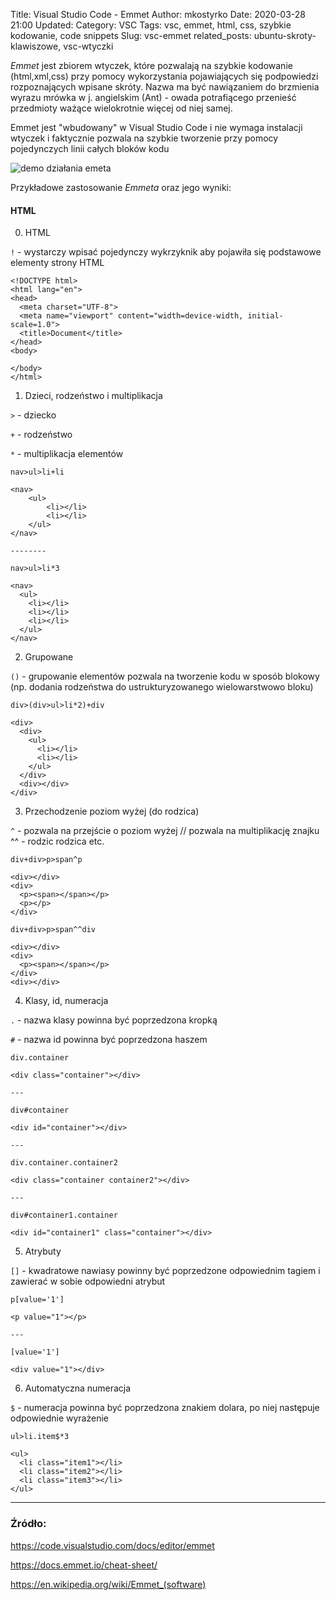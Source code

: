Title: Visual Studio Code - Emmet
Author: mkostyrko
Date: 2020-03-28 21:00
Updated: 
Category: VSC
Tags: vsc, emmet, html, css, szybkie kodowanie, code snippets
Slug: vsc-emmet
related_posts: ubuntu-skroty-klawiszowe, vsc-wtyczki

*Emmet* jest zbiorem wtyczek, które pozwalają na szybkie kodowanie (html,xml,css) przy pomocy wykorzystania pojawiających się podpowiedzi rozpoznających wpisane skróty. Nazwa ma być nawiązaniem do brzmienia wyrazu mrówka w j. angielskim (Ant) - owada potrafiącego przenieść przedmioty ważące wielokrotnie więcej od niej samej.

Emmet jest "wbudowany" w Visual Studio Code i nie wymaga instalacji wtyczek i faktycznie pozwala na szybkie tworzenie przy pomocy pojedynczych linii całych bloków kodu

![demo działania emeta](https://code.visualstudio.com/assets/docs/editor/emmet/emmet.gif)

Przykładowe zastosowanie *Emmeta* oraz jego wyniki: 

#### HTML

0) HTML

`!` - wystarczy wpisać pojedynczy wykrzyknik aby pojawiła się podstawowe elementy strony HTML

    <!DOCTYPE html>
    <html lang="en">
    <head>
      <meta charset="UTF-8">
      <meta name="viewport" content="width=device-width, initial-scale=1.0">
      <title>Document</title>
    </head>
    <body>
      
    </body>
    </html>

1) Dzieci, rodzeństwo i multiplikacja

`>` - dziecko

`+` - rodzeństwo

`*` - multiplikacja elementów


    nav>ul>li+li

    <nav>
        <ul>
            <li></li>
            <li></li> 
        </ul>
    </nav>

    --------

    nav>ul>li*3

    <nav>
      <ul>
        <li></li>
        <li></li>
        <li></li>
      </ul>
    </nav>

2) Grupowane

`()` - grupowanie elementów pozwala na tworzenie kodu w sposób blokowy (np. dodania rodzeństwa do ustrukturyzowanego wielowarstwowo bloku)

    div>(div>ul>li*2)+div

    <div>
      <div>
        <ul>
          <li></li>
          <li></li>
        </ul>
      </div>
      <div></div>
    </div>

3) Przechodzenie poziom wyżej (do rodzica)

`^` - pozwala na przejście o poziom wyżej // pozwala na multiplikację znajku ^^ - rodzic rodzica etc.

    div+div>p>span^p

    <div></div>
    <div>
      <p><span></span></p>
      <p></p>
    </div>

    div+div>p>span^^div

    <div></div>
    <div>
      <p><span></span></p>
    </div>
    <div></div>

4) Klasy, id, numeracja

`.` - nazwa klasy powinna być poprzedzona kropką

`#` - nazwa id powinna być poprzedzona haszem

    div.container

    <div class="container"></div>

    ---

    div#container

    <div id="container"></div>

    ---

    div.container.container2

    <div class="container container2"></div>

    ---

    div#container1.container

    <div id="container1" class="container"></div>

5) Atrybuty

`[]` - kwadratowe nawiasy powinny być poprzedzone odpowiednim tagiem i zawierać w sobie odpowiedni atrybut

    p[value='1']

    <p value="1"></p>

    ---

    [value='1']

    <div value="1"></div>


6) Automatyczna numeracja

`$` - numeracja powinna być poprzedzona znakiem dolara, po niej następuje odpowiednie wyrażenie

    ul>li.item$*3

    <ul>
      <li class="item1"></li>
      <li class="item2"></li>
      <li class="item3"></li>
    </ul>




<!-- #### CSS -->



---

### Źródło:

https://code.visualstudio.com/docs/editor/emmet

https://docs.emmet.io/cheat-sheet/

https://en.wikipedia.org/wiki/Emmet_(software)